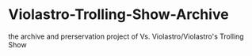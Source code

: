 # Violastro-Trolling-Show-Archive
the archive and prerservation project of Vs. Violastro/Violastro's Trolling Show
